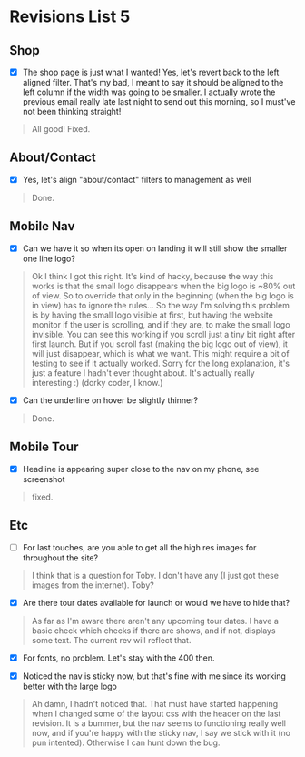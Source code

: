 # Revisions List 5

## Shop

- [x] The shop page is just what I wanted! Yes, let's revert back to the left aligned filter. That's my bad, I meant to say it should be aligned to the left column if the width was going to be smaller. I actually wrote the previous email really late last night to send out this morning, so I must've not been thinking straight!

> All good! Fixed.

## About/Contact

- [x] Yes, let's align "about/contact" filters to management as well

> Done.

## Mobile Nav

- [x] Can we have it so when its open on landing it will still show the smaller one line logo?

> Ok I think I got this right. It's kind of hacky, because the way this works is that the small logo disappears when the big logo is ~80% out of view. So to override that only in the beginning (when the big logo is in view) has to ignore the rules...
> So the way I'm solving this problem is by having the small logo visible at first, but having the website monitor if the user is scrolling, and if they are, to make the small logo invisible. You can see this working if you scroll just a tiny bit right after first launch. But if you scroll fast (making the big logo out of view), it will just disappear, which is what we want. This might require a bit of testing to see if it actually worked. Sorry for the long explanation, it's just a feature I hadn't ever thought about. It's actually really interesting :) (dorky coder, I know.)

- [x] Can the underline on hover be slightly thinner?

> Done.

## Mobile Tour

- [x] Headline is appearing super close to the nav on my phone, see screenshot

> fixed.

## Etc

- [ ] For last touches, are you able to get all the high res images for throughout the site?

> I think that is a question for Toby. I don't have any (I just got these images from the internet). Toby?

- [x] Are there tour dates available for launch or would we have to hide that?

> As far as I'm aware there aren't any upcoming tour dates. I have a basic check which checks if there are shows, and if not, displays some text. The current rev will reflect that.

- [x] For fonts, no problem. Let's stay with the 400 then.

- [x] Noticed the nav is sticky now, but that's fine with me since its working better with the large logo

> Ah damn, I hadn't noticed that. That must have started happening when I changed some of the layout css with the header on the last revision. It is a bummer, but the nav seems to functioning really well now, and if you're happy with the sticky nav, I say we stick with it (no pun intented). Otherwise I can hunt down the bug.

